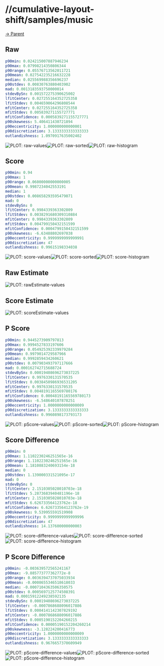 
# //cumulative-layout-shift/samples/music

[→ Parent](../..)


## Raw


```yaml
p90min: 0.024215007887946234
p90max: 0.07998214350806344
p90range: 0.05576713562011721
p90mean: 0.027542235216632228
median: 0.025569988356696237
p90stdev: 0.00830763880403902
mad: 0.0013183593750000014
stdevBySn: 0.001572275390625002
lfitCenter: 0.027255164352725358
lfitStdev: 0.004659064296808544
mfitCenter: 0.027255164352725358
mfitStdev: 0.005839271155727771
mfitConfidence: 0.0005839271155727771
p90skewness: 5.406411430721894
p90eccentricity: 1.000000000000001
p90discretization: 3.1333333333333333
outlandishness: 1.0970917635002402

```

![PLOT: raw-values](./raw/values.svg)![PLOT: raw-sorted](./raw/sorted.svg)![PLOT: raw-histogram](./raw/histogram.svg)
## Score


```yaml
p90min: 0.94
p90max: 1
p90range: 0.06000000000000005
p90mean: 0.9987234042553191
median: 1
p90stdev: 0.008658293595479071
mad: 0
stdevBySn: 0
lfitCenter: 0.9984339363302809
lfitStdev: 0.0038291680309310884
mfitCenter: 0.9984339363302809
mfitStdev: 0.004799150432151599
mfitConfidence: 0.0004799150432151599
p90skewness: -6.63488802697038
p90eccentricity: 0.9999999999999991
p90discretization: 47
outlandishness: 0.99615198334038

```

![PLOT: score-values](./score/values.svg)![PLOT: score-sorted](./score/sorted.svg)![PLOT: score-histogram](./score/histogram.svg)
## Raw Estimate

![PLOT: rawEstimate-values](./rawEstimate/values.svg)
## Score Estimate

![PLOT: scoreEstimate-values](./scoreEstimate/values.svg)
## P Score


```yaml
p90min: 0.9445273909797813
p90max: 0.9994527833197606
p90range: 0.054925392339979284
p90mean: 0.9979014729587966
median: 0.9992859434260621
p90stdev: 0.007903493797117666
mad: 0.000162742715688724
stdevBySn: 0.00019408696273037225
lfitCenter: 0.9976330131570535
lfitStdev: 0.0038450986936531205
mfitCenter: 0.9976330131570535
mfitStdev: 0.0048191165569780176
mfitConfidence: 0.00048191165569780173
p90skewness: -6.548640107878251
p90eccentricity: 1.0000000000000009
p90discretization: 3.1333333333333333
outlandishness: 0.9960898173793173

```

![PLOT: pScore-values](./pScore/values.svg)![PLOT: pScore-sorted](./pScore/sorted.svg)![PLOT: pScore-histogram](./pScore/histogram.svg)
## Score Difference


```yaml
p90min: 0
p90max: 1.1102230246251565e-16
p90range: 1.1102230246251565e-16
p90mean: 1.1810883240693154e-18
median: 0
p90stdev: 1.139000331521095e-17
mad: 0
stdevBySn: 0
lfitCenter: 2.1510305028010703e-18
lfitStdev: 5.2873683940481196e-18
mfitCenter: 2.1510305028010703e-18
mfitStdev: 6.626733564123762e-18
mfitConfidence: 6.626733564123762e-19
p90skewness: 9.539955591519908
p90eccentricity: 0.9999999999999996
p90discretization: 47
outlandishness: 14.137600000000003

```

![PLOT: score-difference-values](./score-difference/values.svg)![PLOT: score-difference-sorted](./score-difference/sorted.svg)![PLOT: score-difference-histogram](./score-difference/histogram.svg)
## P Score Difference


```yaml
p90min: -0.003639572565241167
p90max: -9.885773777362772e-8
p90range: 0.0036394737075033934
p90mean: -0.0008655346518618033
median: -0.0007104363506350575
p90stdev: 0.0005697125774508391
mad: 0.00015912249238592135
stdevBySn: 0.00019408696273037225
lfitCenter: -0.0007868688096017886
lfitStdev: 0.0004141142307829192
mfitCenter: -0.0007868688096017886
mfitStdev: 0.0005190152204260215
mfitConfidence: 0.00005190152204260214
p90skewness: -3.128224200416773
p90eccentricity: 1.0000000000000009
p90discretization: 3.1333333333333333
outlandishness: 0.9676657370609949

```

![PLOT: pScore-difference-values](./pScore-difference/values.svg)![PLOT: pScore-difference-sorted](./pScore-difference/sorted.svg)![PLOT: pScore-difference-histogram](./pScore-difference/histogram.svg)